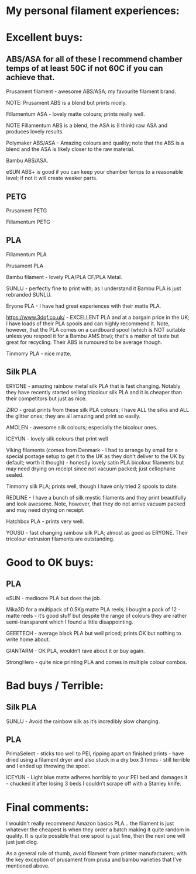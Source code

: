 # My personal filament experiences:

# Excellent buys:

## ABS/ASA for all of these I recommend chamber temps of at least 50C if not 60C if you can achieve that.

Prusament filament - awesome ABS/ASA; my favourite filament brand.

NOTE: Prusament ABS is a blend but prints nicely.

Fillamentum ASA - lovely matte colours; prints really well.

NOTE Fillamentum ABS is a blend, the ASA is (I think) raw ASA and produces lovely results.

Polymaker ABS/ASA - Amazing colours and quality; note that the ABS is a blend and the ASA is likely closer to the raw material.

Bambu ABS/ASA.

eSUN ABS+ is good if you can keep your chamber temps to a reasonable level; if not it will create weaker parts.

## PETG

Prusament PETG

Fillamentum PETG

## PLA

Fillamentum PLA

Prusament PLA

Bambu filament - lovely PLA/PLA CF/PLA Metal.

SUNLU - perfectly fine to print with; as I understand it Bambu PLA is just rebranded SUNLU.

Eryone PLA - I have had great experiences with their matte PLA.

https://www.3dqf.co.uk/ - EXCELLENT PLA and at a bargain price in the UK; I have loads of their PLA spools and can highly recommend it.
Note, however, that the PLA comes on a cardboard spool (which is NOT suitable unless you respool it for a Bambu AMS btw); that's a matter of taste but great for recycling.  Their ABS is rumoured to be average though.

Tinmorry PLA - nice matte.

## Silk PLA

ERYONE - amazing rainbow metal silk PLA that is fast changing.  Notably they have recently started selling tricolour silk PLA and it is cheaper than their competitors but just as nice.  

ZIRO - great prints from these silk PLA colours; I have ALL the silks and ALL the glitter ones; they are all amazing and print so easily.

AMOLEN - awesome silk colours; especially the bicolour ones.

ICEYUN - lovely silk colours that print well

Viking filaments (comes from Denmark - I had to arrange by email for a special postage setup to get it to the UK as they don’t deliver to the UK by default; worth it though) - honestly lovely satin PLA bicolour filaments but may need drying on receipt since not vacuum packed; just 
cellophane sealed.

Tinmorry silk PLA; prints well, though I have only tried 2 spools to date.

REDLINE - I have a bunch of silk mystic filaments and they print beautifully and look awesome.  Note, however, that they do not arrive vacuum packed and may need drying on receipt.

Hatchbox PLA - prints very well.

YOUSU - fast changing rainbow silk PLA; almost as good as ERYONE.  Their tricolour extrusion filaments are outstanding.

# Good to OK buys:

## PLA

eSUN - mediocre PLA but does the job.  

Mika3D for a multipack of 0.5Kg matte PLA reels; I bought a pack of 12 - matte reels - it’s good stuff but despite the range of colours they are rather semi-transparent which I found a little disappointing.

GEEETECH - average black PLA but well priced; prints OK but nothing to write home about.

GIANTARM - OK PLA, wouldn’t rave about it or buy again.

StrongHero - quite nice printing PLA and comes in multiple colour combos.

# Bad buys / Terrible:

## Silk PLA

SUNLU - Avoid the rainbow silk as it’s incredibly slow changing.


## PLA

PrimaSelect - sticks too well to PEI, ripping apart on finished prints - have dried using a filament dryer and also stuck in a dry box 3 times - still terrible and I ended up throwing the spool.

ICEYUN - Light blue matte adheres horribly to your PEI bed and damages it - chucked it after losing 3 beds I couldn’t scrape off with a Stanley knife.

# Final comments: 

I wouldn't really recommend Amazon basics PLA… the filament is just whatever the cheapest is when they order a batch making it quite random in quality. It is quite possible that one spool is just fine, then the next one will just just clog.  

As a general rule of thumb, avoid filament from printer manufacturers; with the key exception of prusament from prusa and bambu varieties that I've mentioned above.

